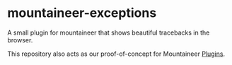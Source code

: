 # mountaineer-exceptions

A small plugin for mountaineer that shows beautiful tracebacks in the browser.

This repository also acts as our proof-of-concept for Mountaineer [Plugins](https://github.com/piercefreeman/mountaineer/issues/201).
